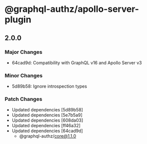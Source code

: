 # @graphql-authz/apollo-server-plugin

## 2.0.0

### Major Changes

- 64cad9d: Compatibility with GraphQL v16 and Apollo Server v3

### Minor Changes

- 5d89b58: Ignore introspection types

### Patch Changes

- Updated dependencies [5d89b58]
- Updated dependencies [5e7b5a9]
- Updated dependencies [608da03]
- Updated dependencies [ff46a32]
- Updated dependencies [64cad9d]
  - @graphql-authz/core@1.1.0
